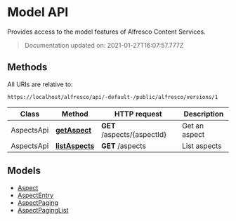 # **Model API**

Provides access to the model features of Alfresco Content Services.

> Documentation updated on: 2021-01-27T16:07:57.777Z

## Methods

All URIs are relative to:

```text
https://localhost/alfresco/api/-default-/public/alfresco/versions/1
```

Class | Method | HTTP request | Description
------------ | ------------- | ------------- | -------------
AspectsApi | [**getAspect**](docs/AspectsApi.md#getAspect) | **GET** /aspects/{aspectId} | Get an aspect
AspectsApi | [**listAspects**](docs/AspectsApi.md#listAspects) | **GET** /aspects | List aspects

## Models

- [Aspect](docs/Aspect.md)
- [AspectEntry](docs/AspectEntry.md)
- [AspectPaging](docs/AspectPaging.md)
- [AspectPagingList](docs/AspectPagingList.md)
